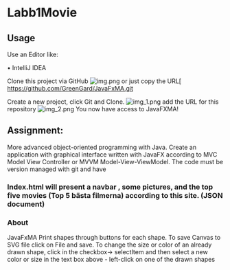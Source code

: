 # Labb1Movie


## Usage

Use an Editor like:

• IntelliJ IDEA

Clone this project via GitHub
![img.png](img/img.png)
or just copy the URL[ https://github.com/GreenGard/JavaFxMA.git

Create a new project, click Git and Clone. 
![img_1.png](img_1.png)
add the URL for this repository
![img_2.png](img/img_2.png)
You now have access to JavaFXMA!

## Assignment: 
More advanced object-oriented programming with Java. Create an application with graphical
interface written with JavaFX according to MVC Model View Controller or MVVM Model-View-ViewModel. The code must be version managed with git and have
### Index.html will present a navbar , some pictures, and the top five movies (Top 5 bästa filmerna) according to this site. (JSON document)

### About
JavaFxMA
Print shapes through buttons for each shape.
To save Canvas to SVG file click on File and save.
To change the size or color of an already drawn shape, click in the checkbox-> selectItem and then select a new color or size in the text box above - left-click on one of the drawn shapes

